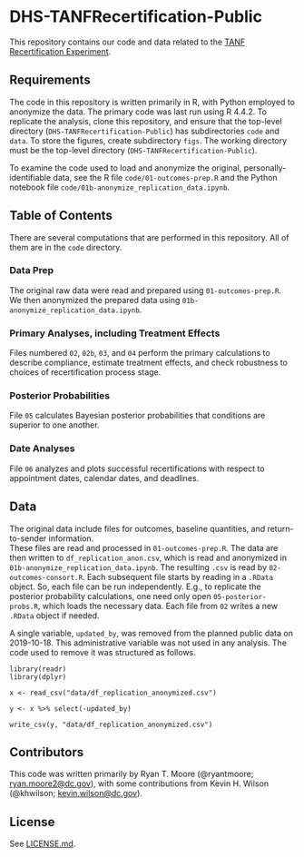# DHS-TANFRecertification-Public

This repository contains our code and data related to the
[TANF Recertification Experiment](https://osf.io/aphcy/). 

## Requirements

The code in this repository is written primarily in R, with Python employed
to anonymize the data. The primary code was last run using R 4.4.2. To 
replicate the analysis, clone this repository, and ensure that the top-level
directory (`DHS-TANFRecertification-Public`) has subdirectories `code` and `data`. 
To store the figures, create subdirectory `figs`. The working directory must be 
the top-level directory (`DHS-TANFRecertification-Public`).

To examine the code used to load and anonymize the original, personally-identifiable
data, see the R file `code/01-outcomes-prep.R` and the Python notebook file
`code/01b-anonymize_replication_data.ipynb`.

## Table of Contents

There are several computations that are performed in this repository. All of them
are in the `code` directory.

### Data Prep

The original raw data were read and prepared using `01-outcomes-prep.R`. We then anonymized
the prepared data using `01b-anonymize_replication_data.ipynb`.  

### Primary Analyses, including Treatment Effects

Files numbered `02`, `02b`, `03`, and `04` perform the primary calculations to
describe compliance, estimate treatment effects, and check robustness to 
choices of recertification process stage.

### Posterior Probabilities

File `05` calculates Bayesian posterior probabilities that conditions are superior to
one another.

### Date Analyses

File `06` analyzes and plots successful recertifications with respect to appointment dates,
calendar dates, and deadlines.  

## Data

The original data include files for outcomes, baseline quantities, and return-to-sender information.  
These files are read and processed in `01-outcomes-prep.R`. The data are then 
written to `df_replication_anon.csv`, which is read and anonymized in 
`01b-anonymize_replication_data.ipynb`. The resulting `.csv` is read by 
`02-outcomes-consort.R`. Each subsequent file starts by reading in a `.RData`
object. So, each file can be run independently. E.g., to replicate the posterior
probability calculations, one need only open `05-posterior-probs.R`, which loads the
necessary data. Each file from `02` writes a new `.RData` object if needed.  

A single variable, `updated_by`, was removed from the planned public data on 2019-10-18. This administrative variable was not used in any analysis. The code used to remove it was structured as follows.

```
library(readr)
library(dplyr)

x <- read_csv("data/df_replication_anonymized.csv")

y <- x %>% select(-updated_by)

write_csv(y, "data/df_replication_anonymized.csv")
```


## Contributors

This code was written primarily by Ryan T. Moore (@ryantmoore; ryan.moore2@dc.gov), with
some contributions from Kevin H. Wilson (@khwilson; kevin.wilson@dc.gov).

## License

See [LICENSE.md](https://github.com/thelabdc/DHS-TANFRecertification-Public/blob/master/LICENSE.md).
